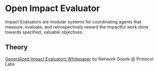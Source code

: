 # Open Impact Evaluator

Impact Evaluators are modular systems for coordinating agents that measure, evaluate, and retrospectively reward the impactful work done towards specified, valuable objectives.

## Theory
[Generalized Impact Evaluators Whitepaper](https://research.protocol.ai/publications/generalized-impact-evaluators/) by Network Goods @ Protocol Labs
